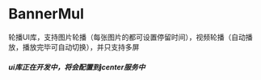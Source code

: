 # BannerMul
轮播UI库，支持图片轮播（每张图片的都可设置停留时间），视频轮播（自动播放，播放完毕可自动切换），并只支持多屏</br>
##### <b>ui库正在开发中，将会配置到jcenter服务中</b>
